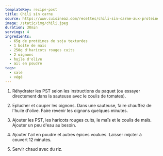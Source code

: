 ```yaml
---
templateKey: recipe-post
title: Chili sin carne
source: https://www.cuisineaz.com/recettes/chili-sin-carne-aux-proteines-de-soja-texturees-100245.aspx
image: /static/img/chili.jpeg
duration: 30min
servings: 4
ingredients:
  - 65g de protéines de soja texturées
  - 1 boîte de maïs
  - 250g d'haricots rouges cuits
  - 2 oignons
  - huile d'olive
  - ail en poudre
tags:
  - salé
  - végé
---
```

1. Réhydrater les PST selon les instructions du paquet (ou essayer directement dans la sauteuse avec le coulis de tomates).

2. Eplucher et couper les oignons. Dans une sauteuse, faire chauffez de l'huile d'olive. Faire revenir les oignons quelques minutes.

3. Ajouter les PST, les haricots rouges cuits, le maïs et le coulis de maïs. Ajouter un peu d'eau au besoin.

4. Ajouter l'ail en poudre et autres épices voulues. Laisser mijoter à couvert 12 minutes.

5. Servir chaud avec du riz.